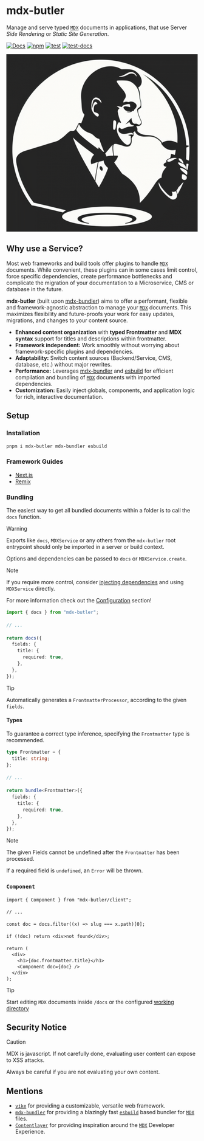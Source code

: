 # mdx-butler

Manage and serve typed [`MDX`](https://mdxjs.com/) documents in applications, that use Server _Side Rendering_ or _Static Site Generation_.

[![Docs](https://img.shields.io/badge/docs-online-green)](https://mdx-butler.com/)
[![npm](https://img.shields.io/badge/npm-v0.4.4-red)](https://www.npmjs.com/package/mdx-butler)
[![test](https://github.com/NicoZweifel/mdx-butler/actions/workflows/test.yml/badge.svg)](https://github.com/NicoZweifel/mdx-butler/actions/workflows/test.yml)
[![test-docs](https://github.com/NicoZweifel/mdx-butler/actions/workflows/test-docs.yml/badge.svg)](https://github.com/NicoZweifel/mdx-butler/actions/workflows/test-docs.yml)

![logo](/docs/public/butler.png)

## Why use a Service?

Most web frameworks and build tools offer plugins to handle [`MDX`](https://mdxjs.com/) documents.
While convenient, these plugins can in some cases limit control, force specific dependencies,
create performance bottlenecks and complicate the migration of your documentation to a Microservice, CMS or database in the future.

**mdx-butler** (built upon [mdx-bundler](https://github.com/kentcdodds/mdx-bundler)) aims to offer a performant,
flexible and framework-agnostic abstraction to manage your [`MDX`](https://mdxjs.com/) documents.
This maximizes flexibility and future-proofs your work for easy updates, migrations, and changes to your content source.

- **Enhanced content organization** with **typed Frontmatter** and **MDX syntax** support for titles and descriptions within frontmatter.
- **Framework independent:** Work smoothly without worrying about framework-specific plugins and dependencies.
- **Adaptability:** Switch content sources (Backend/Service, CMS, database, etc.) without major rewrites.
- **Performance:** Leverages [mdx-bundler](https://github.com/kentcdodds/mdx-bundler) and [esbuild](https://esbuild.github.io/) for efficient compilation and bundling of [`MDX`](https://mdxjs.com/) documents with imported dependencies.
- **Customization:** Easily inject globals, components, and application logic for rich, interactive documentation.

## Setup

### Installation

```
pnpm i mdx-butler mdx-bundler esbuild
```

### Framework Guides

- [Next.js](https://mdx-butler.com/configuration/next)
- [Remix](https://mdx-butler.com/configuration/remix)

### Bundling

The easiest way to get all bundled documents within a folder is to call the `docs` function.

> [!Warning]
> Exports like `docs`, `MDXService` or any others from the `mdx-butler` root entrypoint
> should only be imported in a server or build context.

Options and dependencies can be passed to `docs` or `MDXService.create`.

> [!Note]
> If you require more control, consider [injecting
> dependencies](https://mdx-butler.com/customization/DI) and using `MDXService` directly.
>
> For more information check out the [Configuration](https://mdx-butler.com/configuration) section!

```ts {1,7-10} showLineNumbers
import { docs } from "mdx-butler";

// ...

return docs({
  fields: {
    title: {
      required: true,
    },
  },
});
```

> [!Tip]
> Automatically generates a `FrontmatterProcessor`, according to the given
> `fields`.

#### Types

To guarantee a correct type inference, specifying the `Frontmatter` type is recommended.

```ts {1-3,7} showLineNumbers
type Frontmatter = {
  title: string;
};

// ...

return bundle<Frontmatter>({
  fields: {
    title: {
      required: true,
    },
  },
});
```

> [!Note]
> The given Fields cannot be undefined after the `Frontmatter` has been processed.
>
> If a required field is `undefined`, an `Error` will be thrown.

### `Component`

```tsx {1,12} showLineNumbers
import { Component } from "mdx-butler/client";

// ...

const doc = docs.filter((x) => slug === x.path)[0];

if (!doc) return <div>not found</div>;

return (
  <div>
    <h1>{doc.frontmatter.title}</h1>
    <Component doc={doc} />
  </div>
);
```

> [!Tip]
> Start editing `MDX` documents inside `/docs` or the configured [working
> directory](https://mdx-butler.com/configuration)

## Security Notice

> [!CAUTION]
> MDX is javascript. If not carefully done, evaluating user content can expose to XSS attacks.
>
> Always be careful if you are not evaluating your own content.

## Mentions

- [`vike`](https://vike.dev/) for providing a customizable, versatile web framework.
- [`mdx-bundler`](https://github.com/kentcdodds/mdx-bundler) for providing a blazingly fast [`esbuild`](https://esbuild.github.io/mdx-bundler) based bundler for [`MDX`](https://mdxjs.com/) files.
- [`Contentlayer`](https://contentlayer.dev/) for providing inspiration around the [`MDX`](https://mdxjs.com/) Developer Experience.
